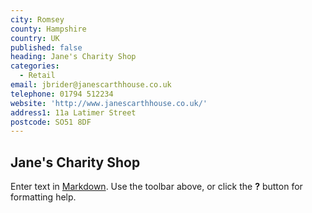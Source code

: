 ```yaml
---
city: Romsey
county: Hampshire
country: UK
published: false
heading: Jane's Charity Shop
categories:
  - Retail
email: jbrider@janescarthhouse.co.uk
telephone: 01794 512234
website: 'http://www.janescarthhouse.co.uk/'
address1: 11a Latimer Street
postcode: SO51 8DF
---
```

## Jane's Charity Shop

Enter text in [Markdown](http://daringfireball.net/projects/markdown/). Use the toolbar above, or click the **?** button for formatting help.
